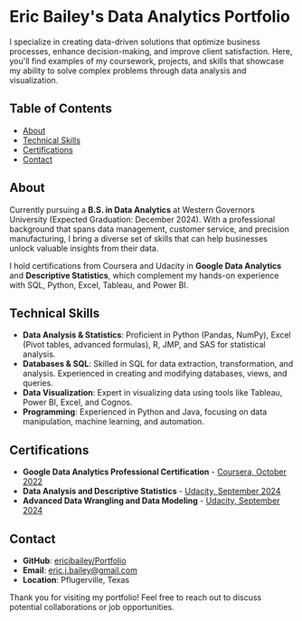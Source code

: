 # Eric Bailey's Data Analytics Portfolio

I specialize in creating data-driven solutions that optimize business processes, enhance decision-making, and improve client satisfaction. Here, you'll find examples of my coursework, projects, and skills that showcase my ability to solve complex problems through data analysis and visualization.

## Table of Contents
- [About](#about)
- [Technical Skills](#technical-skills)
- [Certifications](#certifications)
- [Contact](#contact)

## About

Currently pursuing a **B.S. in Data Analytics** at Western Governors University (Expected Graduation: December 2024). With a professional background that spans data management, customer service, and precision manufacturing, I bring a diverse set of skills that can help businesses unlock valuable insights from their data.

I hold certifications from Coursera and Udacity in **Google Data Analytics** and **Descriptive Statistics**, which complement my hands-on experience with SQL, Python, Excel, Tableau, and Power BI.

## Technical Skills

- **Data Analysis & Statistics**: Proficient in Python (Pandas, NumPy), Excel (Pivot tables, advanced formulas), R, JMP, and SAS for statistical analysis.
- **Databases & SQL**: Skilled in SQL for data extraction, transformation, and analysis. Experienced in creating and modifying databases, views, and queries.
- **Data Visualization**: Expert in visualizing data using tools like Tableau, Power BI, Excel, and Cognos.
- **Programming**: Experienced in Python and Java, focusing on data manipulation, machine learning, and automation.


## Certifications
- **Google Data Analytics Professional Certification** - [Coursera, October 2022](https://www.coursera.org/account/accomplishments/specialization/2LY4XSXFS6SR)
- **Data Analysis and Descriptive Statistics** - [Udacity, September 2024](https://www.udacity.com/certificate/e/38f0b50e-6508-11ef-9aff-dbed48e496e9)
- **Advanced Data Wrangling and Data Modeling** - [Udacity, September 2024](https://www.udacity.com/certificate/e/45a91588-6bd5-11ef-aa8b-934496d6d56d)

## Contact
- **GitHub**: [ericjbailey/Portfolio](https://github.com/ericjbailey/Portfolio)
- **Email**: [eric.j.bailey@gmail.com](mailto:eric.j.bailey@gmail.com)
- **Location**: Pflugerville, Texas

Thank you for visiting my portfolio! Feel free to reach out to discuss potential collaborations or job opportunities.
